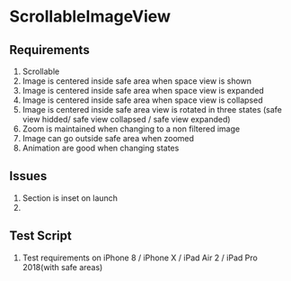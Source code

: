 # ScrollableImageView


## Requirements

1. Scrollable
2. Image is centered inside safe area when space view is shown
3. Image is centered inside safe area when space view is expanded
3. Image is centered inside safe area when space view is collapsed
4. Image is centered inside safe area view is rotated in three states (safe view hidded/ safe view collapsed / safe view expanded)
5. Zoom is maintained when changing to a non filtered image
6. Image can go outside safe area when zoomed
7. Animation are good when changing states

## Issues
1. Section is inset on launch
2. 

## Test Script
1. Test requirements on iPhone 8 / iPhone X / iPad Air 2 / iPad Pro 2018(with safe areas)
